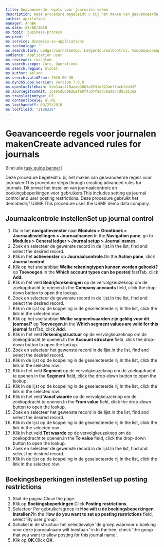 ```yaml
---
title: Geavanceerde regels voor journalen maken
description: Deze procedure begeleidt u bij het maken van geavanceerde regels voor journalen.
author: aprilolson
manager: AnnBe
ms.date: 08/08/2019
ms.topic: business-process
ms.prod: ''
ms.service: dynamics-ax-applications
ms.technology: ''
ms.search.form: LedgerJournalSetup, LedgerJournalControl, CompanyLookup, LedgerJournalPostControl
audience: Application User
ms.reviewer: roschlom
ms.search.scope: Core, Operations
ms.search.region: Global
ms.author: aolson
ms.search.validFrom: 2016-06-30
ms.dyn365.ops.version: Version 7.0.0
ms.openlocfilehash: 3eb34ac419aeab3663a8931d022abf7bcbfddd37
ms.sourcegitcommit: 3ba95d50b8262fa0f43d4faad76adac4d05eb3ea
ms.translationtype: HT
ms.contentlocale: nl-NL
ms.lasthandoff: 09/27/2019
ms.locfileid: "2186228"
---
```

# <a name="create-advanced-rules-for-journals"></a><span data-ttu-id="f0d7d-103">Geavanceerde regels voor journalen maken</span><span class="sxs-lookup"><span data-stu-id="f0d7d-103">Create advanced rules for journals</span></span>

[!include [task guide banner](../../includes/task-guide-banner.md)]

<span data-ttu-id="f0d7d-104">Deze procedure begeleidt u bij het maken van geavanceerde regels voor journalen.</span><span class="sxs-lookup"><span data-stu-id="f0d7d-104">This procedure steps through creating advanced rules for journals.</span></span> <span data-ttu-id="f0d7d-105">Dit omvat het instellen van journaalcontrole en boekingsbeperkingen voor gebruikers.</span><span class="sxs-lookup"><span data-stu-id="f0d7d-105">This includes setting up journal control and user posting restrictions.</span></span> <span data-ttu-id="f0d7d-106">Deze procedure gebruikt het demobedrijf USMF.</span><span class="sxs-lookup"><span data-stu-id="f0d7d-106">This procedure uses the USMF demo data company.</span></span>


## <a name="set-up-journal-control"></a><span data-ttu-id="f0d7d-107">Journaalcontrole instellen</span><span class="sxs-lookup"><span data-stu-id="f0d7d-107">Set up journal control</span></span>
1. <span data-ttu-id="f0d7d-108">Ga in het **navigatievenster** naar **Modules > Grootboek > Journaalinstellingen > Journaalnamen**.</span><span class="sxs-lookup"><span data-stu-id="f0d7d-108">In the **Navigation pane**, go to **Modules > General ledger > Journal setup > Journal names**.</span></span>
2. <span data-ttu-id="f0d7d-109">Zoek en selecteer de gewenste record in de lijst.</span><span class="sxs-lookup"><span data-stu-id="f0d7d-109">In the list, find and select the desired record.</span></span>
3. <span data-ttu-id="f0d7d-110">Klik in het **actievenster** op **Journaalcontrole**.</span><span class="sxs-lookup"><span data-stu-id="f0d7d-110">On the **Action pane**, click **Journal control**.</span></span>
4. <span data-ttu-id="f0d7d-111">Klik op het sneltabblad **Welke rekeningtypen kunnen worden geboekt?** op **Toevoegen**.</span><span class="sxs-lookup"><span data-stu-id="f0d7d-111">In the **Which account types can be posted** fastTab, click **Add**.</span></span>
5. <span data-ttu-id="f0d7d-112">Klik in het veld **Bedrijfsrekeningen** op de vervolgkeuzeknop om de zoekopdracht te openen.</span><span class="sxs-lookup"><span data-stu-id="f0d7d-112">In the **Company accounts** field, click the drop-down button to open the lookup.</span></span>
6. <span data-ttu-id="f0d7d-113">Zoek en selecteer de gewenste record in de lijst.</span><span class="sxs-lookup"><span data-stu-id="f0d7d-113">In the list, find and select the desired record.</span></span>
7. <span data-ttu-id="f0d7d-114">Klik in de lijst op de koppeling in de geselecteerde rij.</span><span class="sxs-lookup"><span data-stu-id="f0d7d-114">In the list, click the link in the selected row.</span></span>
8. <span data-ttu-id="f0d7d-115">Klik op het sneltabblad **Welke segmentwaarden zijn geldig voor dit journaal?** op **Toevoegen**.</span><span class="sxs-lookup"><span data-stu-id="f0d7d-115">In the **Which segment values are valid for this journal** fastTab, click **Add**.</span></span>
9. <span data-ttu-id="f0d7d-116">Klik in het veld **Rekeningstructuur** op de vervolgkeuzeknop om de zoekopdracht te openen.</span><span class="sxs-lookup"><span data-stu-id="f0d7d-116">In the **Account structure** field, click the drop-down button to open the lookup.</span></span>
10. <span data-ttu-id="f0d7d-117">Zoek en selecteer het gewenste record in de lijst.</span><span class="sxs-lookup"><span data-stu-id="f0d7d-117">In the list, find and select the desired record.</span></span>
11. <span data-ttu-id="f0d7d-118">Klik in de lijst op de koppeling in de geselecteerde rij.</span><span class="sxs-lookup"><span data-stu-id="f0d7d-118">In the list, click the link in the selected row.</span></span>
12. <span data-ttu-id="f0d7d-119">Klik in het veld **Segment** op de vervolgkeuzeknop om de zoekopdracht te openen.</span><span class="sxs-lookup"><span data-stu-id="f0d7d-119">In the **Segment** field, click the drop-down button to open the lookup.</span></span>
13. <span data-ttu-id="f0d7d-120">Klik in de lijst op de koppeling in de geselecteerde rij.</span><span class="sxs-lookup"><span data-stu-id="f0d7d-120">In the list, click the link in the selected row.</span></span>
14. <span data-ttu-id="f0d7d-121">Klik in het veld **Vanaf waarde** op de vervolgkeuzeknop om de zoekopdracht te openen.</span><span class="sxs-lookup"><span data-stu-id="f0d7d-121">In the **From value** field, click the drop-down button to open the lookup.</span></span>
15. <span data-ttu-id="f0d7d-122">Zoek en selecteer het gewenste record in de lijst.</span><span class="sxs-lookup"><span data-stu-id="f0d7d-122">In the list, find and select the desired record.</span></span>
16. <span data-ttu-id="f0d7d-123">Klik in de lijst op de koppeling in de geselecteerde rij.</span><span class="sxs-lookup"><span data-stu-id="f0d7d-123">In the list, click the link in the selected row.</span></span>
17. <span data-ttu-id="f0d7d-124">Klik in het veld **Tot waarde** op de vervolgkeuzeknop om de zoekopdracht te openen.</span><span class="sxs-lookup"><span data-stu-id="f0d7d-124">In the **To value** field, click the drop-down button to open the lookup.</span></span>
18. <span data-ttu-id="f0d7d-125">Zoek en selecteer de gewenste record in de lijst.</span><span class="sxs-lookup"><span data-stu-id="f0d7d-125">In the list, find and select the desired record.</span></span>
19. <span data-ttu-id="f0d7d-126">Klik in de lijst op de koppeling in de geselecteerde rij.</span><span class="sxs-lookup"><span data-stu-id="f0d7d-126">In the list, click the link in the selected row.</span></span>

## <a name="set-up-posting-restrictions"></a><span data-ttu-id="f0d7d-127">Boekingsbeperkingen instellen</span><span class="sxs-lookup"><span data-stu-id="f0d7d-127">Set up posting restrictions</span></span>
1. <span data-ttu-id="f0d7d-128">Sluit de pagina.</span><span class="sxs-lookup"><span data-stu-id="f0d7d-128">Close the page.</span></span>
2. <span data-ttu-id="f0d7d-129">Klik op **Boekingsbeperkingen**.</span><span class="sxs-lookup"><span data-stu-id="f0d7d-129">Click **Posting restrictions**.</span></span>
3. <span data-ttu-id="f0d7d-130">Selecteer Per gebruikersgroep in **Hoe wilt u de boekingsbeperkingen instellen?**</span><span class="sxs-lookup"><span data-stu-id="f0d7d-130">In the **How do you want to set up posting restrictions** field, select 'By user group'.</span></span>
4. <span data-ttu-id="f0d7d-131">Schakel in de structuur het selectievakje 'de groep waarvoor u boeking voor deze journaalnaam wilt toestaan.' in.</span><span class="sxs-lookup"><span data-stu-id="f0d7d-131">In the tree, check 'the group that you want to allow posting for this journal name.'.</span></span>
5. <span data-ttu-id="f0d7d-132">Klik op **OK**.</span><span class="sxs-lookup"><span data-stu-id="f0d7d-132">Click **OK**.</span></span>

